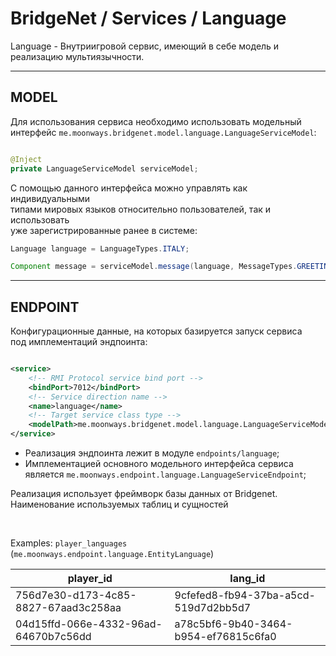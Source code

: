 # BridgeNet / Services / Language

Language - Внутриигровой сервис, имеющий в себе модель и реализацию мультиязычности.

---

## MODEL

Для использования сервиса необходимо использовать модельный
<br>интерфейс `me.moonways.bridgenet.model.language.LanguageServiceModel`:

```java

@Inject
private LanguageServiceModel serviceModel;
```

С помощью данного интерфейса можно управлять как индивидуальными
<br>типами мировых языков относительно пользователей, так и использовать
<br>уже зарегистрированные ранее в системе:

```java
Language language = LanguageTypes.ITALY;

Component message = serviceModel.message(language, MessageTypes.GREETING_ON_JOIN);
```

---

## ENDPOINT

Конфигурационные данные, на которых базируется запуск сервиса
<br>под имплементаций эндпоинта:

```xml

<service>
    <!-- RMI Protocol service bind port -->
    <bindPort>7012</bindPort>
    <!-- Service direction name -->
    <name>language</name>
    <!-- Target service class type -->
    <modelPath>me.moonways.bridgenet.model.language.LanguageServiceModel</modelPath>
</service>
```

- Реализация эндпоинта лежит в модуле `endpoints/language`;
- Имплементацией основного модельного интерфейса сервиса
  <br>является `me.moonways.endpoint.language.LanguageServiceEndpoint`;

Реализация использует фреймворк базы данных от Bridgenet.
<br>Наименование используемых таблиц и сущностей

<br>

Examples: `player_languages` (`me.moonways.endpoint.language.EntityLanguage`)

| player_id                            | lang_id                              |
|--------------------------------------|--------------------------------------|
| 756d7e30-d173-4c85-8827-67aad3c258aa | 9cfefed8-fb94-37ba-a5cd-519d7d2bb5d7 |
| 04d15ffd-066e-4332-96ad-64670b7c56dd | a78c5bf6-9b40-3464-b954-ef76815c6fa0 |
